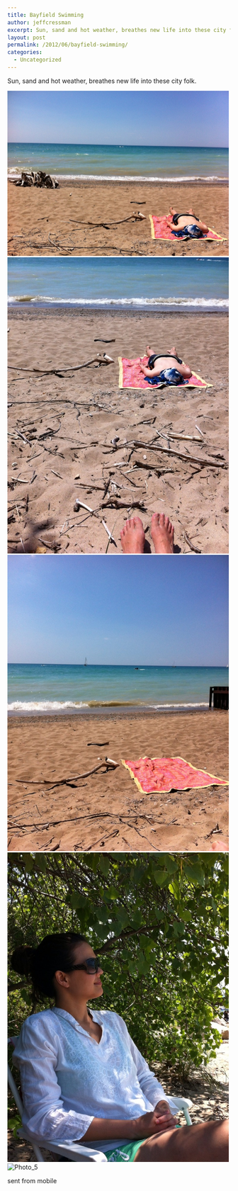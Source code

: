 ```yaml
---
title: Bayfield Swimming
author: jeffcressman
excerpt: Sun, sand and hot weather, breathes new life into these city folk.sent from mobile
layout: post
permalink: /2012/06/bayfield-swimming/
categories:
  - Uncategorized
---
```

Sun, sand and hot weather, breathes new life into these city folk. 

<div class='p_embed p_image_embed'>
  <a href="/wp-content/uploads/2012/06/photo_1-scaled-1000.jpg"><img alt="Photo_1" height="373" src="/wp-content/uploads/2012/06/photo_1-scaled-1000.jpg?w=300" width="500" /></a><a href="/wp-content/uploads/2012/06/photo_2-scaled-1000.jpg"><img alt="Photo_2" height="669" src="/wp-content/uploads/2012/06/photo_2-scaled-1000.jpg?w=224" width="500" /></a><a href="/wp-content/uploads/2012/06/photo_3-scaled-1000.jpg"><img alt="Photo_3" height="669" src="/wp-content/uploads/2012/06/photo_3-scaled-1000.jpg?w=224" width="500" /></a><a href="/wp-content/uploads/2012/06/photo_4-scaled-1000.jpg"><img alt="Photo_4" height="699" src="/wp-content/uploads/2012/06/photo_4-scaled-1000.jpg?w=214" width="500" /></a><img alt="Photo_5" height="521" src="http://meyouandeverythingwedo.files.wordpress.com/2012/06/photo_5.jpg?w=247" width="429" />
</div>

sent from mobile